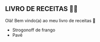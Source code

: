 ## LIVRO DE RECEITAS :woman_cook:

Olá! Bem vindo(a) ao meu livro de receitas :wave:

- Strogonoff de frango
- Pavê